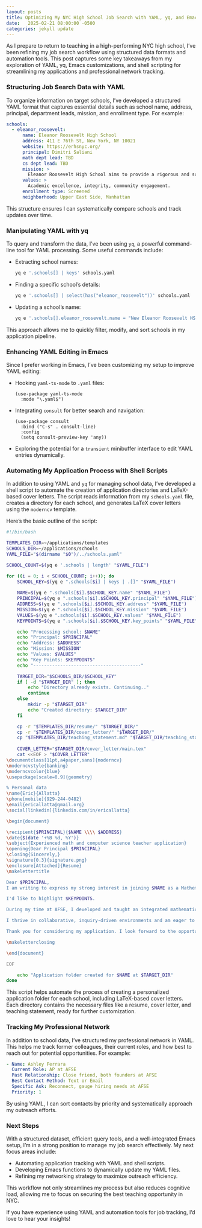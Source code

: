 ```yaml
---
layout: posts
title: Optimizing My NYC High School Job Search with YAML, yq, and Emacs
date:   2025-02-21 08:00:00 -0500
categories: jekyll update
---
```

As I prepare to return to teaching in a high-performing NYC high school, I’ve been refining my job search workflow using structured data formats and automation tools. This post captures some key takeaways from my exploration of YAML, yq, Emacs customizations, and shell scripting for streamlining my applications and professional network tracking.

### **Structuring Job Search Data with YAML**

To organize information on target schools, I’ve developed a structured YAML format that captures essential details such as school name, address, principal, department leads, mission, and enrollment type. For example:

```yaml
schools:
  - eleanor_roosevelt:
      name: Eleanor Roosevelt High School
      address: 411 E 76th St, New York, NY 10021
      website: https://erhsnyc.org/
      principal: Dimitri Saliani
      math dept lead: TBD
      cs dept lead: TBD
      mission: >
        Eleanor Roosevelt High School aims to provide a rigorous and supportive learning environment...
      values: >
        Academic excellence, integrity, community engagement.
      enrollment type: Screened
      neighborhood: Upper East Side, Manhattan
```

This structure ensures I can systematically compare schools and track updates over time.

### **Manipulating YAML with yq**

To query and transform the data, I’ve been using `yq`, a powerful command-line tool for YAML processing. Some useful commands include:

- Extracting school names:
  ```sh
  yq e '.schools[] | keys' schools.yaml
  ```
- Finding a specific school’s details:
  ```sh
  yq e '.schools[] | select(has("eleanor_roosevelt"))' schools.yaml
  ```
- Updating a school’s name:
  ```sh
  yq e '.schools[].eleanor_roosevelt.name = "New Eleanor Roosevelt HS"' -i schools.yaml
  ```

This approach allows me to quickly filter, modify, and sort schools in my application pipeline.

### **Enhancing YAML Editing in Emacs**

Since I prefer working in Emacs, I’ve been customizing my setup to improve YAML editing:

- Hooking `yaml-ts-mode` to `.yaml` files:
  ```elisp
  (use-package yaml-ts-mode
    :mode "\.yaml$")
  ```
- Integrating `consult` for better search and navigation:
  ```elisp
  (use-package consult
    :bind ("C-s" . consult-line)
    :config
    (setq consult-preview-key 'any))
  ```
- Exploring the potential for a `transient` minibuffer interface to edit YAML entries dynamically.

### **Automating My Application Process with Shell Scripts**

In addition to using YAML and `yq` for managing school data, I’ve developed a shell script to automate the creation of application directories and LaTeX-based cover letters. The script reads information from my `schools.yaml` file, creates a directory for each school, and generates LaTeX cover letters using the `moderncv` template.

Here’s the basic outline of the script:

```bash
#!/bin/bash

TEMPLATES_DIR=~/applications/templates
SCHOOLS_DIR=~/applications/schools
YAML_FILE="$(dirname "$0")/../schools.yaml"

SCHOOL_COUNT=$(yq e '.schools | length' "$YAML_FILE")

for ((i = 0; i < SCHOOL_COUNT; i++)); do
    SCHOOL_KEY=$(yq e ".schools[$i] | keys | .[]" "$YAML_FILE")
    
    NAME=$(yq e ".schools[$i].$SCHOOL_KEY.name" "$YAML_FILE")
    PRINCIPAL=$(yq e ".schools[$i].$SCHOOL_KEY.principal" "$YAML_FILE")
    ADDRESS=$(yq e ".schools[$i].$SCHOOL_KEY.address" "$YAML_FILE")
    MISSION=$(yq e ".schools[$i].$SCHOOL_KEY.mission" "$YAML_FILE")
    VALUES=$(yq e ".schools[$i].$SCHOOL_KEY.values" "$YAML_FILE")
    KEYPOINTS=$(yq e ".schools[$i].$SCHOOL_KEY.key_points" "$YAML_FILE")

    echo "Processing school: $NAME"
    echo "Principal: $PRINCIPAL"
    echo "Address: $ADDRESS"
    echo "Mission: $MISSION"
    echo "Values: $VALUES"
    echo "Key Points: $KEYPOINTS"
    echo "----------------------------------------"

    TARGET_DIR="$SCHOOLS_DIR/$SCHOOL_KEY"
    if [ -d "$TARGET_DIR" ]; then
        echo "Directory already exists. Continuing.."
        continue     
    else
        mkdir -p "$TARGET_DIR"
        echo "Created directory: $TARGET_DIR"
    fi

    cp -r "$TEMPLATES_DIR/resume/" "$TARGET_DIR/"
    cp -r "$TEMPLATES_DIR/cover_letter/" "$TARGET_DIR/"
    cp "$TEMPLATES_DIR/teaching_statement.md" "$TARGET_DIR/teaching_statement.md"
    
    COVER_LETTER="$TARGET_DIR/cover_letter/main.tex"
    cat <<EOF > "$COVER_LETTER"
\documentclass[11pt,a4paper,sans]{moderncv}
\moderncvstyle{banking} 
\moderncvcolor{blue}
\usepackage[scale=0.9]{geometry}

% Personal data
\name{Eric}{Allatta}
\phone[mobile]{929-244-0482}
\email{ericallatta@gmail.org}
\social[linkedin]{linkedin.com/in/ericallatta}

\begin{document}

\recipient{$PRINCIPAL}{$NAME \\\\ $ADDRESS}
\date{$(date '+%B %d, %Y')}
\subject{Experienced math and computer science teacher application}
\opening{Dear Principal $PRINCIPAL}
\closing{Sincerely,}
\signature{0.3}{signature.png}   
\enclosure[Attached]{Resume}
\makelettertitle

Dear $PRINCIPAL,
I am writing to express my strong interest in joining $NAME as a Mathematics and Computer Science teacher teacher. I admire $NAME's commitment to $MISSION and $VALUES. After spending a decade in NYC public schools, including nine years as a founding computer science teacher at the Academy for Software Engineering, I am excited to return to a school that values innovation, collaboration, and academic rigor.

I'd like to highlight $KEYPOINTS.

During my time at AFSE, I developed and taught an integrated mathematics-computer science curriculum, using tools like Bootstrap, EarSketch, and Nand2Tetris. My approach led to a significant increase in AP CS enrollment and stronger Algebra Regents performance, demonstrating my ability to foster both rigor and accessibility in diverse classrooms. I also built data systems to support decision-making and guided student-led initiatives, such as data science projects that helped inform instructional strategies.

I thrive in collaborative, inquiry-driven environments and am eager to contribute to $NAME’s continued success in preparing students for a technology-driven world. Whether teaching AP Computer Science, Data Science, Algebra, or integrated CS-math courses, I am committed to helping students develop the skills they need to succeed.

Thank you for considering my application. I look forward to the opportunity to discuss how my experience and vision can contribute to your school. Please feel free to contact me at (929) 244-0482 or ericallatta@gmail.com.

\makeletterclosing

\end{document}

EOF

    echo "Application folder created for $NAME at $TARGET_DIR"
done
```

This script helps automate the process of creating a personalized application folder for each school, including LaTeX-based cover letters. Each directory contains the necessary files like a resume, cover letter, and teaching statement, ready for further customization.

### **Tracking My Professional Network**

In addition to school data, I’ve structured my professional network in YAML. This helps me track former colleagues, their current roles, and how best to reach out for potential opportunities. For example:

```yaml
- Name: Ashley Ferrara
  Current Role: AP at AFSE
  Past Relationship: Close friend, both founders at AFSE
  Best Contact Method: Text or Email
  Specific Ask: Reconnect, gauge hiring needs at AFSE
  Priority: 1
```

By using YAML, I can sort contacts by priority and systematically approach my outreach efforts.

### **Next Steps**

With a structured dataset, efficient query tools, and a well-integrated Emacs setup, I’m in a strong position to manage my job search effectively. My next focus areas include:
- Automating application tracking with YAML and shell scripts.
- Developing Emacs functions to dynamically update my YAML files.
- Refining my networking strategy to maximize outreach efficiency.

This workflow not only streamlines my process but also reduces cognitive load, allowing me to focus on securing the best teaching opportunity in NYC.

If you have experience using YAML and automation tools for job tracking, I’d love to hear your insights!
